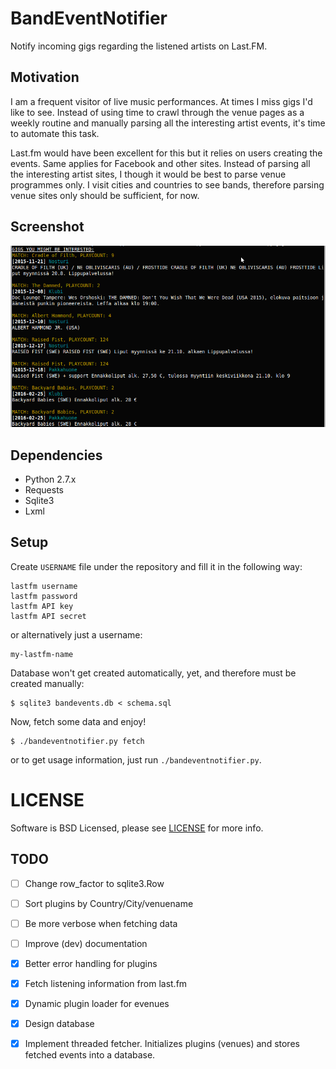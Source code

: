# BandEventNotifier
Notify incoming gigs regarding the listened artists on Last.FM.

## Motivation
I am a frequent visitor of live music performances.
At times I miss gigs I'd like to see.
Instead of using time to crawl through the venue pages as a weekly
routine and manually parsing all the interesting artist events, it's time to
automate this task.

Last.fm would have been excellent for this but it relies on users creating the
events.
Same applies for Facebook and other sites.
Instead of parsing all the interesting artist sites, I though it would be best
to parse venue programmes only.
I visit cities and countries to see bands, therefore parsing venue sites only
should be sufficient, for now.

## Screenshot
![BandEventNotifier](ben.png)


## Dependencies
- Python 2.7.x
- Requests
- Sqlite3
- Lxml


## Setup
Create `USERNAME` file under the repository and fill it in the following way:

	lastfm username
	lastfm password
	lastfm API key
	lastfm API secret

or alternatively just a username:

	my-lastfm-name

Database won't get created automatically, yet, and therefore must be created
manually:

	$ sqlite3 bandevents.db < schema.sql

Now, fetch some data and enjoy!

	$ ./bandeventnotifier.py fetch

or to get usage information, just run `./bandeventnotifier.py`.

# LICENSE
Software is BSD Licensed, please see [LICENSE](LICENSE) for more info.

## TODO
- [ ] Change row\_factor to sqlite3.Row

- [ ] Sort plugins by Country/City/venuename

- [ ] Be more verbose when fetching data

- [ ] Improve (dev) documentation

- [X] Better error handling for plugins

- [X] Fetch listening information from last.fm

- [X] Dynamic plugin loader for evenues

- [X] Design database

- [X] Implement threaded fetcher. Initializes plugins (venues) and stores
  fetched events into a database.

